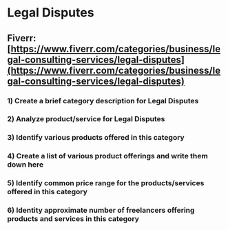 # Legal Disputes
## Fiverr: [https://www.fiverr.com/categories/business/legal-consulting-services/legal-disputes](https://www.fiverr.com/categories/business/legal-consulting-services/legal-disputes)
### 1) Create a brief category description for Legal Disputes
### 2) Analyze product/service for Legal Disputes
### 3) Identify various products offered in this category
### 4) Create a list of various product offerings and write them down here
### 5) Identify common price range for the products/services offered in this category
### 6) Identity approximate number of freelancers offering products and services in this category
